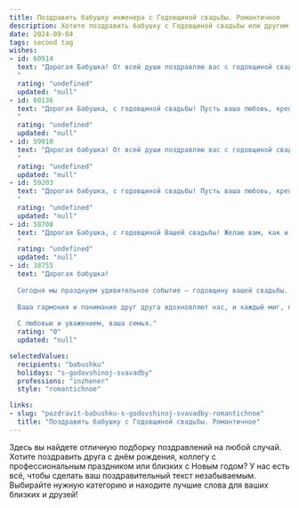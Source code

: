 ```yaml
---
title: Поздравить бабушку инженера с Годовщиной свадьбы. Романтичное
description: Хотите поздравить бабушку с Годовщиной свадьбы или другим праздником? Наш ИИ создаст незабываемое поздравление, а вы обязательно выделитесь среди других.  
date: 2024-09-04
tags: second tag
wishes:
- id: 60914
  text: "Дорогая Бабушка! От всей души поздравляю вас с годовщиной свадьбы! Пусть в этот день, наполненный любовью и нежностью, ваши сердца забьются в унисон, как в тот день, когда вы сказали свое \"да\" друг другу. Вы - настоящая история любви, вдохновляющая нас на верность и преданность. Желаю вам ещё долгих лет счастья и процветания, окружённых любовью и заботой ваших близких!
  "
  rating: "undefined"
  updated: "null"
- id: 60136
  text: "Дорогая Бабушка, с годовщиной свадьбы! Пусть ваша любовь, крепкая и нежная, как мост, построенный умелыми руками инженера, будет вечной и радостной!
  "
  rating: "undefined"
  updated: "null"
- id: 59910
  text: "Дорогая бабушка! От всей души поздравляю вас с годовщиной свадьбы! Вы, как два инженера, всю жизнь строили крепкий фундамент любви, неустанно работая над своим счастьем. Ваши чувства, подобно прекрасному механизму, отлаженному и гармоничному, проходят проверку временем и только крепнут с каждым днем. Пусть ваш союз всегда будет примером верности, мудрости и неиссякающей любви!
  "
  rating: "undefined"
  updated: "null"
- id: 59203
  text: "Дорогая бабушка, с годовщиной свадьбы! Пусть ваша любовь, крепкая, как сталь, которую вы, инженер, так хорошо знаете, будет сиять ещё ярче с каждым годом. Желаю вам долгих лет счастья, нежности и взаимного тепла!
  "
  rating: "undefined"
  updated: "null"
- id: 58708
  text: "Дорогая Бабушка, с годовщиной Вашей свадьбы! Желаю вам, как и в день вашей первой встречи, быть окруженными любовью и счастьем, а ваши руки, которые всегда умели создавать нечто прекрасное, не уставали творить чудеса!
  "
  rating: "undefined"
  updated: "null"
- id: 38755
  text: "Дорогая бабушка!
  
  Сегодня мы празднуем удивительное событие – годовщину вашей свадьбы. С каждым годом ваша любовь становится только крепче, и, как опытный инженер, вы строите не только красивые воспоминания, но и надежный фундамент семейного счастья.
  
  Ваша гармония и понимание друг друга вдохновляют нас, и каждый миг, проведенный вместе, словно задание, выполненное с блеском. Желаю вам здоровья, радости и долгих лет в объятиях друг друга. Пусть ваша жизнь будет наполнена яркими моментами, как великолепный чертеж, где каждая линия – это ваша история любви.
  
  С любовью и уважением, ваша семья."
  rating: "0"
  updated: "null"

selectedValues:
  recipients: "babushku"
  holidays: "s-godovshinoj-svavadby"
  professions: "inzhener"
  style: "romantichnoe"

links:
- slug: "pozdravit-babushku-s-godovshinoj-svavadby-romantichnoe"
  title: "Поздравить бабушку с Годовщиной свадьбы. Романтичное"
---
```


Здесь вы найдете отличную подборку поздравлений на любой случай. 
Хотите поздравить друга с днём рождения, коллегу с профессиональным праздником или близких с Новым годом? У нас есть всё, чтобы сделать ваш поздравительный текст незабываемым. Выбирайте нужную категорию и находите лучшие слова для ваших близких и друзей!
